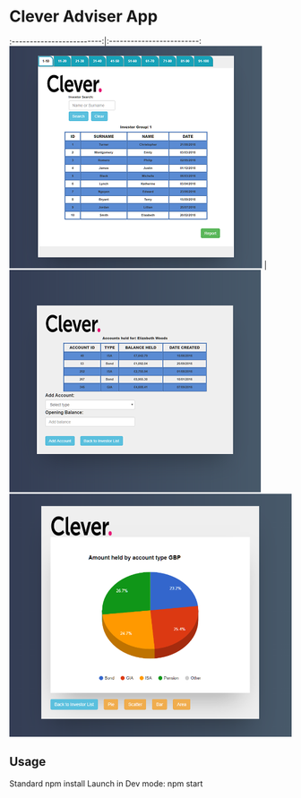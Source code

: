 # Clever Adviser App
:-------------------------:|:-------------------------:
![cleverAppImage](https://github.com/OcelotDive/randomImages/blob/master/images/cleverMain.PNG) | ![cleverAppImage](https://github.com/OcelotDive/randomImages/blob/master/images/cleverIndividualInvestor.PNG)
![cleverAppImage](https://github.com/OcelotDive/randomImages/blob/master/images/cleverPie.PNG)

## Usage
Standard npm install
Launch in Dev mode: npm start
